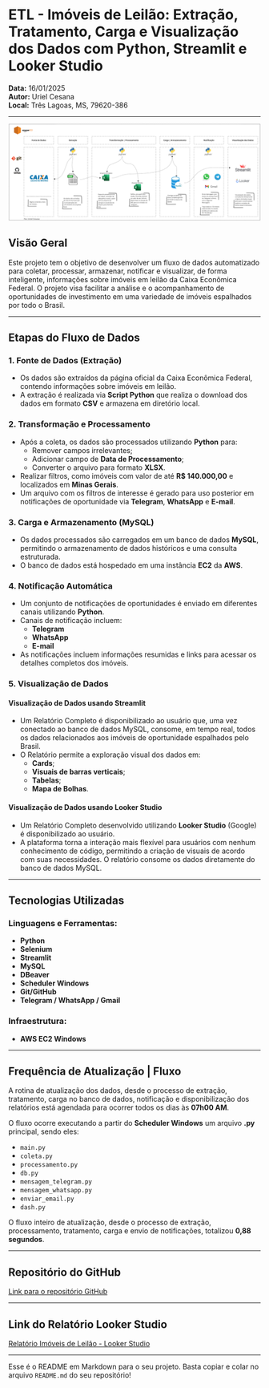 # ETL - Imóveis de Leilão: Extração, Tratamento, Carga e Visualização dos Dados com Python, Streamlit e Looker Studio

**Data:** 16/01/2025  
**Autor:** Uriel Cesana  
**Local:** Três Lagoas, MS, 79620-386  

---

![Imagem do Projeto](imagem_projeto.png)

## Visão Geral

Este projeto tem o objetivo de desenvolver um fluxo de dados automatizado para coletar, processar, armazenar, notificar e visualizar, de forma inteligente, informações sobre imóveis em leilão da Caixa Econômica Federal. O projeto visa facilitar a análise e o acompanhamento de oportunidades de investimento em uma variedade de imóveis espalhados por todo o Brasil.

---

## Etapas do Fluxo de Dados

### 1. Fonte de Dados (Extração)
- Os dados são extraídos da página oficial da Caixa Econômica Federal, contendo informações sobre imóveis em leilão.
- A extração é realizada via **Script Python** que realiza o download dos dados em formato **CSV** e armazena em diretório local.

### 2. Transformação e Processamento
- Após a coleta, os dados são processados utilizando **Python** para:
  - Remover campos irrelevantes;
  - Adicionar campo de **Data de Processamento**;
  - Converter o arquivo para formato **XLSX**.
- Realizar filtros, como imóveis com valor de até **R$ 140.000,00** e localizados em **Minas Gerais**.
- Um arquivo com os filtros de interesse é gerado para uso posterior em notificações de oportunidade via **Telegram**, **WhatsApp** e **E-mail**.

### 3. Carga e Armazenamento (MySQL)
- Os dados processados são carregados em um banco de dados **MySQL**, permitindo o armazenamento de dados históricos e uma consulta estruturada.
- O banco de dados está hospedado em uma instância **EC2** da **AWS**.

### 4. Notificação Automática
- Um conjunto de notificações de oportunidades é enviado em diferentes canais utilizando **Python**.
- Canais de notificação incluem:
  - **Telegram**
  - **WhatsApp**
  - **E-mail**
- As notificações incluem informações resumidas e links para acessar os detalhes completos dos imóveis.

### 5. Visualização de Dados

#### Visualização de Dados usando **Streamlit**
- Um Relatório Completo é disponibilizado ao usuário que, uma vez conectado ao banco de dados MySQL, consome, em tempo real, todos os dados relacionados aos imóveis de oportunidade espalhados pelo Brasil.
- O Relatório permite a exploração visual dos dados em:
  - **Cards**;
  - **Visuais de barras verticais**;
  - **Tabelas**;
  - **Mapa de Bolhas**.

#### Visualização de Dados usando **Looker Studio**
- Um Relatório Completo desenvolvido utilizando **Looker Studio** (Google) é disponibilizado ao usuário.
- A plataforma torna a interação mais flexível para usuários com nenhum conhecimento de código, permitindo a criação de visuais de acordo com suas necessidades. O relatório consome os dados diretamente do banco de dados MySQL.

---

## Tecnologias Utilizadas

### Linguagens e Ferramentas:
- **Python**
- **Selenium**
- **Streamlit**
- **MySQL**
- **DBeaver**
- **Scheduler Windows**
- **Git/GitHub**
- **Telegram / WhatsApp / Gmail**

### Infraestrutura:
- **AWS EC2 Windows**

---

## Frequência de Atualização | Fluxo

A rotina de atualização dos dados, desde o processo de extração, tratamento, carga no banco de dados, notificação e disponibilização dos relatórios está agendada para ocorrer todos os dias às **07h00 AM**.

O fluxo ocorre executando a partir do **Scheduler Windows** um arquivo **.py** principal, sendo eles:
- `main.py`
- `coleta.py`
- `processamento.py`
- `db.py`
- `mensagem_telegram.py`
- `mensagem_whatsapp.py`
- `enviar_email.py`
- `dash.py`

O fluxo inteiro de atualização, desde o processo de extração, processamento, tratamento, carga e envio de notificações, totalizou **0,88 segundos**.

---

## Repositório do GitHub

[Link para o repositório GitHub](https://github.com/uocesana/ELT-leilao-imoveis-caixa)

---

## Link do Relatório Looker Studio

[Relatório Imóveis de Leilão - Looker Studio](https://lookerstudio.google.com/)

---

Esse é o README em Markdown para o seu projeto. Basta copiar e colar no arquivo `README.md` do seu repositório!
